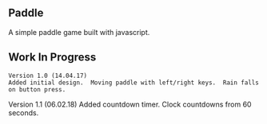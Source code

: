 ## Paddle
A simple paddle game built with javascript.

## Work In Progress

```
Version 1.0 (14.04.17)
Added initial design.  Moving paddle with left/right keys.  Rain falls on button press.

```
Version 1.1 (06.02.18)
Added countdown timer.  Clock countdowns from 60 seconds.
